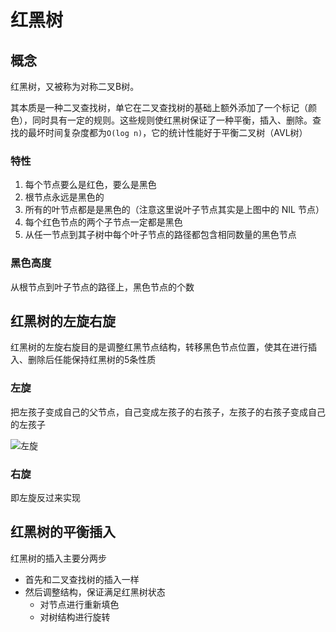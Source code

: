 # 红黑树

## 概念

红黑树，又被称为对称二叉B树。

其本质是一种二叉查找树，单它在二叉查找树的基础上额外添加了一个标记（颜色），同时具有一定的规则。这些规则使红黑树保证了一种平衡，插入、删除。查找的最坏时间复杂度都为`O(log n)`，它的统计性能好于平衡二叉树（AVL树）

### 特性

1. 每个节点要么是红色，要么是黑色
2. 根节点永远是黑色的
3. 所有的叶节点都是是黑色的（注意这里说叶子节点其实是上图中的 NIL 节点）
4. 每个红色节点的两个子节点一定都是黑色
5. 从任一节点到其子树中每个叶子节点的路径都包含相同数量的黑色节点

### 黑色高度

从根节点到叶子节点的路径上，黑色节点的个数

## 红黑树的左旋右旋

红黑树的左旋右旋目的是调整红黑节点结构，转移黑色节点位置，使其在进行插入、删除后任能保持红黑树的5条性质

### 左旋

把左孩子变成自己的父节点，自己变成左孩子的右孩子，左孩子的右孩子变成自己的左孩子

![左旋](http://wx2.sinaimg.cn/mw690/0060lm7Tly1fxnx1iigvxj30r108wjrr.jpg)

### 右旋

即左旋反过来实现



## 红黑树的平衡插入

红黑树的插入主要分两步

* 首先和二叉查找树的插入一样
* 然后调整结构，保证满足红黑树状态
  * 对节点进行重新填色
  * 对树结构进行旋转